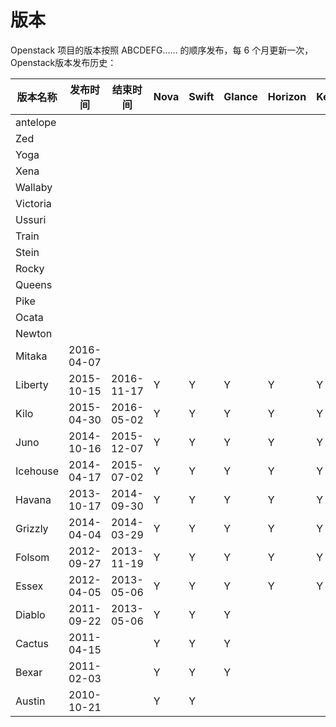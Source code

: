 # 版本

Openstack 项目的版本按照 ABCDEFG…… 的顺序发布，每 6 个月更新一次，Openstack版本发布历史：

| 版本名称 | 发布时间       | 结束时间   | Nova |Swift|Glance|Horizon|Keystone|Quantum|Cinder|Neutron|Ceilometer|Heat|Trove|Sahara|Ironic|Marconi|Searchlight|Designate|Zaqar|DBaas|Barbican|Manila|
| -------- | -------------- | ---- | ---- | ---- | ---- | ---- | ---- | ---- | ---- | ---- | ---- | ---- | ---- | ---- | ---- | ---- | ---- | ---- | ---- | ---- | ---- | -------- |
| antelope |  |  |  ||||||||||||||||||||
| Zed |  |  |  ||||||||||||||||||||
| Yoga |  |  |  ||||||||||||||||||||
| Xena |  |  |  ||||||||||||||||||||
| Wallaby |  |  |  ||||||||||||||||||||
| Victoria |                |                |      ||||||||||||||||||||
| Ussuri   |                |                |      ||||||||||||||||||||
| Train    |                |                |      ||||||||||||||||||||
| Stein    |                |                |      ||||||||||||||||||||
| Rocky    |                |                |      ||||||||||||||||||||
| Queens  |                |                |      ||||||||||||||||||||
| Pike     |                |                |      ||||||||||||||||||||
| Ocata    |                |                |      ||||||||||||||||||||
| Newton   |                |                |      ||||||||||||||||||||
| Mitaka   | 2016-04-07 |                |      ||||||||||||||||||||
| Liberty  | 2015-10-15 | 2016-11-17 | Y |Y|Y|Y|Y||Y|Y|Y|Y|Y|Y|Y|Y|Y|Y|Y|Y|Y|Y|
| Kilo     | 2015-04-30 | 2016-05-02 | Y |Y|Y|Y|Y||Y|Y|Y|Y|Y|Y|Y||||||||
| Juno     | 2014-10-16 | 2015-12-07 | Y |Y|Y|Y|Y||Y|Y|Y|Y|Y|Y|||||||||
| Icehouse | 2014-04-17 | 2015-07-02 | Y |Y|Y|Y|Y||Y|Y|Y|Y|Y||||||||||
| Havana   | 2013-10-17 | 2014-09-30 | Y |Y|Y|Y|Y||Y|Y|Y|Y|||||||||||
| Grizzly  | 2014-04-04 | 2014-03-29 | Y |Y|Y|Y|Y|Y|Y||||||||||||||
| Folsom   | 2012-09-27 | 2013-11-19 | Y |Y|Y|Y|Y|Y|Y||||||||||||||
| Essex    | 2012-04-05 | 2013-05-06 | Y |Y|Y|Y|Y||||||||||||||||
| Diablo   | 2011-09-22 | 2013-05-06 | Y |Y|Y||||||||||||||||||
| Cactus   | 2011-04-15 |  | Y |Y|Y||||||||||||||||||
| Bexar    | 2011-02-03 |  | Y |Y|Y||||||||||||||||||
| Austin   | 2010-10-21 |  | Y |Y|||||||||||||||||||